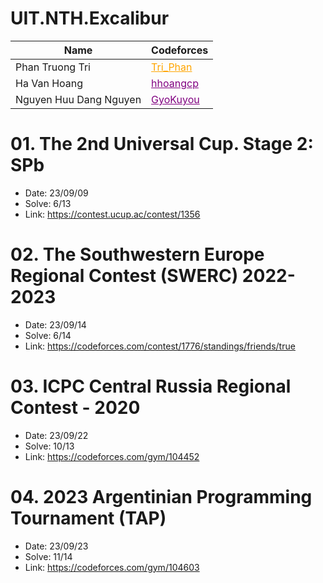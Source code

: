 # UIT.NTH.Excalibur

|Name|Codeforces|
|-|-|
|Phan Truong Tri|<a href="https://codeforces.com/profile/Tri_Phan" style="color:orange">Tri_Phan</a>|
|Ha Van Hoang|<a href="https://codeforces.com/profile/hhoangcp" style="color:purple">hhoangcp</a>|
|Nguyen Huu Dang Nguyen|<a href="https://codeforces.com/profile/GyoKuyou" style="color:purple">GyoKuyou</a>|

# 01. The 2nd Universal Cup. Stage 2: SPb 

- Date: 23/09/09
- Solve: 6/13  
- Link: https://contest.ucup.ac/contest/1356

# 02. The Southwestern Europe Regional Contest (SWERC) 2022-2023 

- Date: 23/09/14
- Solve: 6/14
- Link: https://codeforces.com/contest/1776/standings/friends/true

# 03. ICPC Central Russia Regional Contest - 2020

- Date: 23/09/22
- Solve: 10/13
- Link: https://codeforces.com/gym/104452

# 04. 2023 Argentinian Programming Tournament (TAP)

- Date: 23/09/23
- Solve: 11/14
- Link: https://codeforces.com/gym/104603
